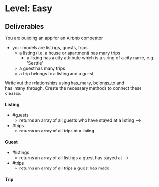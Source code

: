 # Level: Easy

## Deliverables

You are building an app for an Airbnb competitor

- your models are listings, guests, trips
  - a listing (i.e. a house or apartment) has many trips
    - a listing has a city attribute which is a string of a city name, e.g. 'Seattle'
  - a guest has many trips
  - a trip belongs to a listing and a guest

Write out the relationships using has_many, belongs_to and has_many_through.
Create the necessary methods to connect these classes.

#### Listing

- #guests
  - returns an array of all guests who have stayed at a listing -->
- #trips
  - returns an array of all trips at a listing
<!-- - #trip_count
  - returns the number of trips that have been taken to that listing -->
<!-- - .all
  - returns an array of all listings -->
<!-- - .find_all_by_city(city)
  - takes an argument of a city name (as a string) and returns all the listings for that city -->
<!-- - .most_popular
  - finds the listing that has had the most trips -->

#### Guest

- #listings
  - returns an array of all listings a guest has stayed at -->
- #trips
  - returns an array of all trips a guest has made
<!-- - #trip_count
  - returns the number of trips a guest has taken -->
<!-- - .all
  - returns an array of all guests -->
<!-- - .pro_traveller
  - returns an array of all guests who have made over 1 trip -->
<!-- - .find_all_by_name(name)
  - takes an argument of a name (as a string), returns the all guests with that name -->

#### Trip

<!-- - #listing
  - returns the listing object for the trip
- #guest
  - returns the guest object for the trip -->
<!-- - .all
  - returns an array of all trips -->

